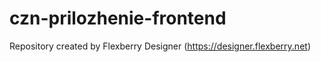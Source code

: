 # czn-prilozhenie-frontend
Repository created by Flexberry Designer (https://designer.flexberry.net)
